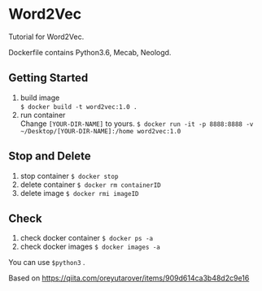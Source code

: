 # Word2Vec

Tutorial for Word2Vec.

Dockerfile contains Python3.6, Mecab, Neologd.

## Getting Started

1. build image  
`$ docker build -t word2vec:1.0 .`
2. run container  
Change `[YOUR-DIR-NAME]` to yours.
`$ docker run -it -p 8888:8888 -v ~/Desktop/[YOUR-DIR-NAME]:/home word2vec:1.0`

## Stop and Delete
1. stop container
`$ docker stop`
2. delete container
`$ docker rm containerID`
3. delete image
`$ docker rmi imageID`

## Check
1. check docker container
`$ docker ps -a`
2. check docker images
`$ docker images -a`

You can use `$python3` .

Based on https://qiita.com/oreyutarover/items/909d614ca3b48d2c9e16
